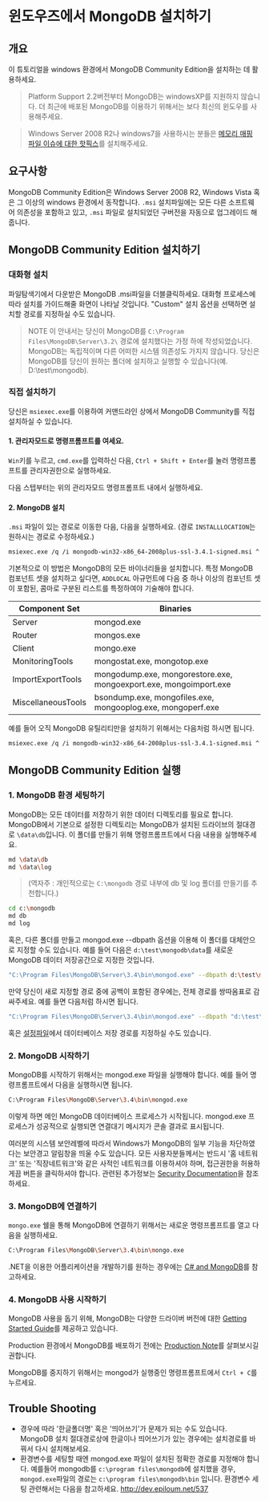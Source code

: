 # 윈도우즈에서 MongoDB 설치하기

## 개요

이 튜토리얼을 windows 환경에서 MongoDB Community Edition을 설치하는 데 활용하세요.

> Platform Support
> 2.2버전부터 MongoDB는 windowsXP를 지원하지 않습니다. 더 최근에 배포된 MongoDB를 이용하기 위해서는 보다 최신의 윈도우를 사용해주세요.

> Windows Server 2008 R2나 windows7을 사용하시는 분들은 [메모리 매핑 파일 이슈에 대한 핫픽스](http://support.microsoft.com/kb/2731284)를 설치해주세요.


## 요구사항

MongoDB Community Edition은 Windows Server 2008 R2, Windows Vista 혹은 그 이상의 windows 환경에서 동작합니다. `.msi` 설치파일에는 모든 다른 소프트웨어 의존성을 포함하고 있고, `.msi` 파일로 설치되었던 구버전을 자동으로 업그레이드 해줍니다.


## MongoDB Community Edition 설치하기

### 대화형 설치


파일탐색기에서 다운받은 MongoDB .msi파일을 더블클릭하세요. 대화형 프로세스에 따라 설치를 가이드해줄 화면이 나타날 것입니다.
"Custom" 설치 옵션을 선택하면 설치할 경로를 지정하실 수도 있습니다.

> NOTE
> 이 안내서는 당신이 MongoDB를 `C:\Program Files\MongoDB\Server\3.2\` 경로에 설치했다는 가정 하에 작성되었습니다. MongoDB는 독립적이며 다른 어떠한 시스템 의존성도 가지지 않습니다. 당신은 MongoDB를 당신이 원하는 폴더에 설치하고 실행할 수 있습니다(예. D:\test\mongodb).



### 직접 설치하기

당신은 `msiexec.exe`를 이용하여 커맨드라인 상에서 MongoDB Community를 직접 설치하실 수 있습니다.


#### 1. 관리자모드로 명령프롬프트를 여세요.

`Win`키를 누르고, `cmd.exe`를 입력하신 다음, `Ctrl + Shift + Enter`를 눌러 명령프롬프트를 관리자권한으로 실행하세요.

다음 스텝부터는 위의 관리자모드 명령프롬프트 내에서 실행하세요.

#### 2. MongoDB 설치

`.msi` 파일이 있는 경로로 이동한 다음, 다음을 실행하세요. (경로 `INSTALLLOCATION`는 원하시는 경로로 수정하세요.)

```bash
msiexec.exe /q /i mongodb-win32-x86_64-2008plus-ssl-3.4.1-signed.msi ^ INSTALLLOCATION="C:\Program Files\MongoDB\Server\3.4.1\" ^ ADDLOCAL="all"
```

기본적으로 이 방법은 MongoDB의 모든 바이너리들을 설치합니다. 특정 MongoDB 컴포넌트 셋을 설치하고 싶다면, `ADDLOCAL` 아규먼트에 다음 중 하나 이상의 컴포넌트 셋이 포함된, 콤마로 구분된 리스트를 특정하여야 기술해야 합니다.

|Component Set	| Binaries|
|---|---|
|Server|	mongod.exe|
|Router|	mongos.exe|
|Client|	mongo.exe|
|MonitoringTools|	mongostat.exe, mongotop.exe|
|ImportExportTools|	mongodump.exe, mongorestore.exe, mongoexport.exe, mongoimport.exe|
|MiscellaneousTools|	bsondump.exe, mongofiles.exe, mongooplog.exe, mongoperf.exe|

예를 들어 오직 MongoDB 유틸리티만을 설치하기 위해서는 다음처럼 하시면 됩니다.

```bash
msiexec.exe /q /i mongodb-win32-x86_64-2008plus-ssl-3.4.1-signed.msi ^ INSTALLLOCATION="C:\Program Files\MongoDB\Server\3.4.1\" ^ ADDLOCAL="MonitoringTools,ImportExportTools,MiscellaneousTools"
```


## MongoDB Community Edition 실행

### 1. MongoDB 환경 세팅하기

MongoDB는 모든 데이터를 저장하기 위한 데이터 디렉토리를 필요로 합니다. MongoDB에서 기본으로 설정한 디렉토리는 MongoDB가 설치된 드라이브의 절대경로 `\data\db`입니다. 이 폴더를 만들기 위해 명령프롬프트에서 다음 내용을 실행해주세요.

```bash
md \data\db
md \data\log
```

> (역자주 : 개인적으로는 `C:\mongodb` 경로 내부에 db 및 log 폴더를 만들기를 추천합니다.)
```bash
cd c:\mongodb
md db
md log
```

혹은, 다른 폴더를 만들고 mongod.exe --dbpath 옵션을 이용해 이 폴더를 대체안으로 지정할 수도 있습니다. 예를 들어 다음은 `d:\test\mongodb\data`를 새로운 MongoDB 데이터 저장공간으로 지정한 것입니다.

```bash
"C:\Program Files\MongoDB\Server\3.4\bin\mongod.exe" --dbpath d:\test\mongodb\data
```

만약 당신이 새로 지정할 경로 중에 공백이 포함된 경우에는, 전체 경로를 쌍따옴표로 감싸주세요. 예를 들면 다음처럼 하시면 됩니다.

```bash
"C:\Program Files\MongoDB\Server\3.4\bin\mongod.exe" --dbpath "d:\test\mongo db data"
```

혹은 [설정파일](https://docs.mongodb.com/manual/reference/configuration-options/)에서 데이터베이스 저장 경로를 지정하실 수도 있습니다.



### 2. MongoDB 시작하기

MongoDB를 시작하기 위해서는 mongod.exe 파일을 실행해야 합니다. 예를 들어 명령프롬프트에서 다음을 실행하시면 됩니다.

```bash
C:\Program Files\MongoDB\Server\3.4\bin\mongod.exe
```

이렇게 하면 메인 MongoDB 데이터베이스 프로세스가 시작됩니다. mongod.exe 프로세스가 성공적으로 실행되면 연결대기 메시지가 콘솔 결과로 표시됩니다.

여러분의 시스템 보안레벨에 따라서 Windows가 MongoDB의 일부 기능을 차단하였다는 보안경고 알림창을 띄울 수도 있습니다. 모든 사용자분들께서는 반드시 '홈 네트워크' 또는 '직장네트워크'와 같은 사적인 네트워크를 이용하셔야 하며, 접근권한을 허용하게끔 버튼을 클릭하셔야 합니다. 관련된 추가정보는 [Security Documentation](https://docs.mongodb.com/manual/security/)을 참조하세요.


### 3. MongoDB에 연결하기

`mongo.exe` 쉘을 통해 MongoDB에 연결하기 위해서는 새로운 명령프롬프트를 열고 다음을 실행하세요.

```bash
C:\Program Files\MongoDB\Server\3.4\bin\mongo.exe
```

.NET을 이용한 어플리케이션을 개발하기를 원하는 경우에는 [C# and MongoDB](https://docs.mongodb.com/ecosystem/drivers/csharp/)를 참고하세요.


### 4. MongoDB 사용 시작하기

MongoDB 사용을 돕기 위해, MongoDB는 다양한 드라이버 버전에 대한 [Getting Started Guide](https://docs.mongodb.com/manual/#getting-started)를 제공하고 있습니다.

Production 환경에서 MongoDB를 배포하기 전에는 [Production Note](https://docs.mongodb.com/manual/administration/production-notes/)를 살펴보시길 권합니다.

MongoDB를 중지하기 위해서는 mongod가 실행중인 명령프롬프트에서 `Ctrl + C`를 누르세요.




## Trouble Shooting

- 경우에 따라 '한글폴더명' 혹은 '띄어쓰기'가 문제가 되는 수도 있습니다. MongoDB 설치 절대경로상에 한글이나 띄어쓰기가 있는 경우에는 설치경로를 바꿔서 다시 설치해보세요.
- 환경변수를 세팅할 때엔 mongod.exe 파일이 설치된 정확한 경로를 지정해야 합니다. 예를들어 mongodb를 `c:\program files\mongodb`에 설치했을 경우, `mongod.exe`파일의 경로는 `c:\program files\mongodb\bin` 입니다. 환경변수 세팅 관련해서는 다음을 참고하세요. http://dev.epiloum.net/537
